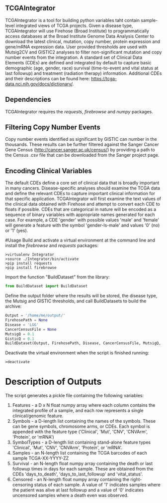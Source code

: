 ## TCGAIntegrator
TCGAIntegrator is a tool for building python variables taht contain sample-level integrated views of TCGA projects. Given a disease type, TCGAIntegrator will use Firehose (Broad Institute) to programmatically access databases at the Broad Institute Genome Data Analysis Center to download the latest clinical, mutation, copy number, protein expression and gene/mRNA expression data. User provided thresholds are used with Mutsig2CV and GISTIC2 analyses to filter non-significant mutation and copy number events from the integration. A standard set of Clinical Data Elements (CDEs) are defined and integrated by default to capture basic demographic (age, gender, race) survival (time-to-event and vital status at last followup) and treatment (radiation therapy) information. Additional CDEs and their descriptions can be found here: https://tcga-data.nci.nih.gov/docs/dictionary/.

## Dependencies
TCGAIntegrator requires the *requests*, *firebrowse* and *numpy* packages.

## Filtering Copy Number Events
Copy number events identified as significant by GISTIC can number in the thousands. These results can be further filtered against the Sanger Cancer Gene Census (http://cancer.sanger.ac.uk/census/) by providing a path to the Census .csv file that can be downloaded from the Sanger project page.

## Encoding Clinical Variables
The default CDEs define a core set of clinical data that is broadly important in many cancers. Disease-specific analyses should examine the TCGA data and define the relevant CDEs to capture important clinical information for that specific application. TCGAIntegrator will first examine the text values of the clinical data obtained with Firehose and attempt to convert each CDE to floats if possible. CDEs that are categorical in nature will be encoded as a sequence of binary variables with appropriate names generated for each case. For example, a CDE 'gender' with possible values 'male' and 'female' will generate a feature with the symbol 'gender-Is-male' and values '0' (no) or '1' (yes).

#Usage
Build and activate a virtual environment at the command line and install the *firebrowse* and *requests* packages:
```
>virtualenv Integrator
>source ./Integrator/bin/activate
>pip install requests
>pip install firebrowse
```

Import the function "BuildDataset" from the library:

```python
from BuildDataset import BuildDataset
```

Define the output folder where the results will be stored, the disease type, the Mutsig and GISTIC thresholds, and call BuildDatasets to build the archive:

```python
Output = '/home/me/output/'
FirehosePath = None
Disease = 'LGG'
CancerCensusFile = None
MutsigQ = 0.1
GisticQ = 0.1
BuildDataset(Output, FirehosePath, Disease, CancerCensusFile, MutsigQ, GisticQ)
```

Deactivate the virtual environment when the script is finished running:

```
>deactivate
```

# Description of Outputs
The script generates a pickle file containing the following variables:
1. Features - a D x N float numpy array where each column contains the integrated profile of a sample, and each row represents a single clinical/genomic feature.
2. Symbols - a D-length list containing the names of the symbols. These can be gene symbols, chromosome arms, or CDEs. Each symbol is appended with the feature type ('Clinical', 'Mut', 'CNV', 'CNVArm', 'Protein', or 'mRNA')
3. SymbolTypes - a D-length list containing stand-alone feature types 'Clinical', 'Mut', 'CNV', 'CNVArm', 'Protein', or 'mRNA'.
4. Samples - an N-length list containing the TCGA barcodes of each sample TCGA-XX-YYYY-ZZ
5. Survival - an N-length float numpy array containing the death or last followup times in days for each sample. These are obtained from the CDEs 'days_to_death', 'days_to_last_followup' and 'vital_status'.
6. Censored - an N-length float numpy array containing the right-censoring status of each sample. A value of '1' indicates samples where the patient was alive at last followup and a value of '0' indicates uncensored samples where a death even was observed.
